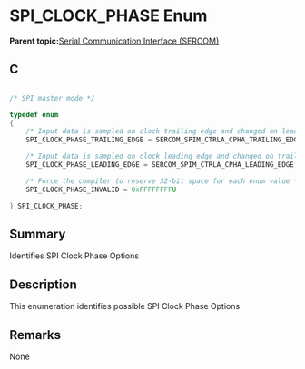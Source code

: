 # SPI\_CLOCK\_PHASE Enum

**Parent topic:**[Serial Communication Interface \(SERCOM\)](GUID-76AE7205-E3EF-4EE6-AC28-5153E3565982.md)

## C

```c

/* SPI master mode */

typedef enum
{
    /* Input data is sampled on clock trailing edge and changed on leading edge */
    SPI_CLOCK_PHASE_TRAILING_EDGE = SERCOM_SPIM_CTRLA_CPHA_TRAILING_EDGE,

    /* Input data is sampled on clock leading edge and changed on trailing edge */
    SPI_CLOCK_PHASE_LEADING_EDGE = SERCOM_SPIM_CTRLA_CPHA_LEADING_EDGE,

    /* Force the compiler to reserve 32-bit space for each enum value */
    SPI_CLOCK_PHASE_INVALID = 0xFFFFFFFFU

} SPI_CLOCK_PHASE;

```

## Summary

Identifies SPI Clock Phase Options

## Description

This enumeration identifies possible SPI Clock Phase Options

## Remarks

None

